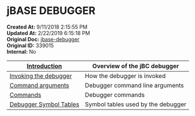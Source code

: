 # jBASE DEBUGGER

**Created At:** 9/11/2018 2:15:55 PM  
**Updated At:** 2/22/2019 6:15:18 PM  
**Original Doc:** [jbase-debugger](https://docs.jbase.com/41693-debugger/jbase-debugger)  
**Original ID:** 339015  
**Internal:** No  



| [Introduction](./../introduction-to-the-jbc-debugger) | Overview of the jBC debugger |
| --- | --- |
| [Invoking the debugger](./../invoking-the-jbc-debugger) | How the debugger is invoked |
| [Command arguments](./../run-time-jbc-debugger-arguments) | Debugger command line arguments |
| [Commands](./../jbc-debugger-commands) | Debugger commands |
| [Debugger Symbol Tables](./../debugger-symbol-tables) | Symbol tables used by the debugger |

